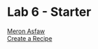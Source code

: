 # Lab 6 - Starter
[Meron Asfaw](https://github.com/AdulisL) <br>
[Create a Recipe](https://adulisl.github.io/Lab6_Starter/)
